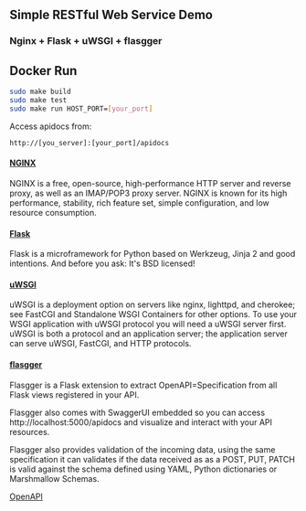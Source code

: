 ## Simple RESTful Web Service Demo                                              
### Nginx + Flask + uWSGI + flasgger                                                    

## Docker Run                                                                      
```bash                                                                         
sudo make build                                                                 
sudo make test
sudo make run HOST_PORT=[your_port]                                             
```

Access apidocs from:
```                                                                               
http://[you_server]:[your_port]/apidocs                                         
``` 

#### [NGINX](https://www.nginx.com/resources/wiki/)
NGINX is a free, open-source, high-performance HTTP server and reverse proxy, as well as an IMAP/POP3 proxy server. NGINX is known for its high performance, stability, rich feature set, simple configuration, and low resource consumption.

#### [Flask](http://flask.pocoo.org/)
Flask is a microframework for Python based on Werkzeug, Jinja 2 and good intentions. And before you ask: It's BSD licensed!

#### [uWSGI](https://uwsgi-docs.readthedocs.io/en/latest/)
uWSGI is a deployment option on servers like nginx, lighttpd, and cherokee; see FastCGI and Standalone WSGI Containers for other options. To use your WSGI application with uWSGI protocol you will need a uWSGI server first. uWSGI is both a protocol and an application server; the application server can serve uWSGI, FastCGI, and HTTP protocols.

#### [flasgger](https://github.com/rochacbruno/flasgger)
Flasgger is a Flask extension to extract OpenAPI=Specification from all Flask views registered in your API.

Flasgger also comes with SwaggerUI embedded so you can access http://localhost:5000/apidocs and visualize and interact with your API resources.

Flasgger also provides validation of the incoming data, using the same specification it can validates if the data received as as a POST, PUT, PATCH is valid against the schema defined using YAML, Python dictionaries or Marshmallow Schemas.

[OpenAPI](https://github.com/OAI/OpenAPI-Specification/blob/master/versions/2.0.md)



